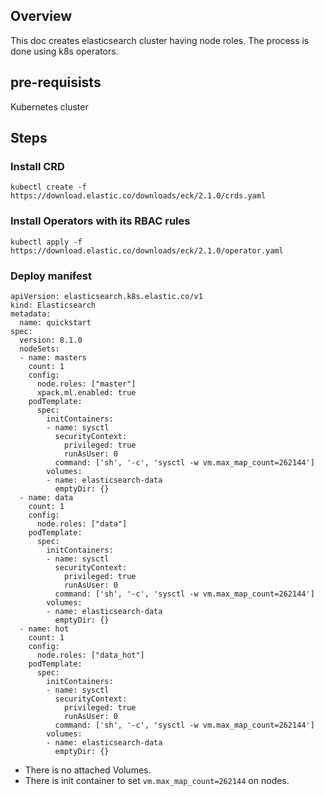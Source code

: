 ## Overview
This doc creates elasticsearch cluster having node roles. The process is done using k8s operators.

## pre-requisists
Kubernetes cluster

## Steps

### Install CRD
`kubectl create -f https://download.elastic.co/downloads/eck/2.1.0/crds.yaml`

### Install Operators with its RBAC rules
`kubectl apply -f https://download.elastic.co/downloads/eck/2.1.0/operator.yaml`


### Deploy manifest
```
apiVersion: elasticsearch.k8s.elastic.co/v1
kind: Elasticsearch
metadata:
  name: quickstart
spec:
  version: 8.1.0
  nodeSets:
  - name: masters
    count: 1
    config:
      node.roles: ["master"]
      xpack.ml.enabled: true
    podTemplate:
      spec:
        initContainers:
        - name: sysctl
          securityContext:
            privileged: true
            runAsUser: 0
          command: ['sh', '-c', 'sysctl -w vm.max_map_count=262144']
        volumes:
        - name: elasticsearch-data
          emptyDir: {}
  - name: data
    count: 1
    config:
      node.roles: ["data"]
    podTemplate:
      spec:
        initContainers:
        - name: sysctl
          securityContext:
            privileged: true
            runAsUser: 0
          command: ['sh', '-c', 'sysctl -w vm.max_map_count=262144']
        volumes:
        - name: elasticsearch-data
          emptyDir: {}
  - name: hot
    count: 1
    config:
      node.roles: ["data_hot"]
    podTemplate:
      spec:
        initContainers:
        - name: sysctl
          securityContext:
            privileged: true
            runAsUser: 0
          command: ['sh', '-c', 'sysctl -w vm.max_map_count=262144']
        volumes:
        - name: elasticsearch-data
          emptyDir: {}
```

- There is no attached Volumes.
- There is init container to set `vm.max_map_count=262144` on nodes.
